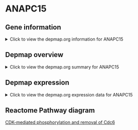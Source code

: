 <h1>ANAPC15</h1>

<h2>Gene information</h2>
<details>
  <summary>Click to view the depmap.org information for ANAPC15</summary>
  <iframe src="https://depmap.org/portal/gene/ANAPC15?tab=about" style="border:none;width:100%;height:800px"></iframe>
</details>

<h2>Depmap overview</h2>
<details>
  <summary>Click to view the depmap.org summary for ANAPC15</summary>
  <iframe src="https://depmap.org/portal/gene/ANAPC15?tab=overview" style="border:none;width:100%;height:800px"></iframe>
</details>

<h2>Depmap expression</h2>
<details>
  <summary>Click to view the depmap.org expression data for ANAPC15</summary>
  <iframe src="https://depmap.org/portal/gene/ANAPC15?tab=characterization" style="border:none;width:100%;height:800px"></iframe>
</details>



<h2>Reactome Pathway diagram</h2>
<a href="https://reactome.org/PathwayBrowser/#/R-HSA-69017" target="_BLANK">CDK-mediated phosphorylation and removal of Cdc6</a>



